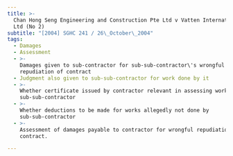 ```yaml
---
title: >-
  Chan Hong Seng Engineering and Construction Pte Ltd v Vatten International Pte
  Ltd (No 2)
subtitle: "[2004] SGHC 241 / 26\_October\_2004"
tags:
  - Damages
  - Assessment
  - >-
    Damages given to sub-contractor for sub-sub-contractor\'s wrongful
    repudiation of contract
  - Judgment also given to sub-sub-contractor for work done by it
  - >-
    Whether certificate issued by contractor relevant in assessing work done by
    sub-sub-contractor
  - >-
    Whether deductions to be made for works allegedly not done by
    sub-sub-contractor
  - >-
    Assessment of damages payable to contractor for wrongful repudiation of
    contract.

---
```


